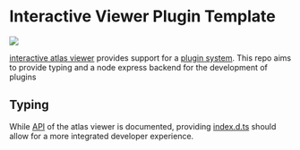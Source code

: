 # Interactive Viewer Plugin Template
![](https://github.com/fzj-inm1-bda/webjugex-iav-plugin/workflows/Unit%20Tests/badge.svg)

[interactive atlas viewer](https://github.com/HumanBrainProject/interactive-viewer) provides support for a [plugin system](https://github.com/HumanBrainProject/interactive-viewer/blob/master/src/plugin_examples/README.md). This repo aims to provide typing and a node express backend for the development of plugins

## Typing
While [API](https://github.com/HumanBrainProject/interactive-viewer/blob/master/src/plugin_examples/plugin_api.md) of the atlas viewer is documented, providing [index.d.ts](typings/index.d.ts) should allow for a more integrated developer experience.
